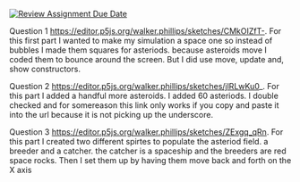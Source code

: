 [![Review Assignment Due Date](https://classroom.github.com/assets/deadline-readme-button-24ddc0f5d75046c5622901739e7c5dd533143b0c8e959d652212380cedb1ea36.svg)](https://classroom.github.com/a/pJv4oXRo)


Question 1 https://editor.p5js.org/walker.phillips/sketches/CMkOIZfT-. For this first part I wanted to make my simulation a space one so instead of bubbles I made them squares for asteriods.  because asteroids move I coded them to bounce around the screen. But I did use move, update and, show constructors. 

Question 2 https://editor.p5js.org/walker.phillips/sketches/jlRLwKu0_. For this part I added a handful more asteroids. I added 60 asteriods. I double checked and for somereason this link only works if you copy and paste it into the url because it is not picking up the underscore. 

Question 3 https://editor.p5js.org/walker.phillips/sketches/ZExgq_qRn. For this part I created two different spirtes to populate the asteriod field. a breeder and a catcher. the catcher is a spaceship and the breeders are red space rocks. Then I set them up by having them move back and forth on the X axis
